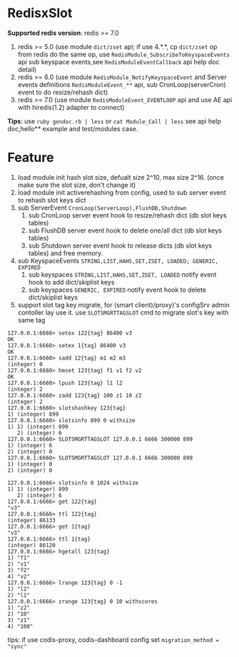 # RedisxSlot

**Supported redis version**: redis >= 7.0
1. redis >= 5.0 (use module `dict/zset` api; if use 4.\*.\*, cp `dict/zset` op from redis do the same op, use `RedisModule_SubscribeToKeyspaceEvents` api sub keyspace events,see `RedisModuleEventCallback` api help doc detail)
2. redis >= 6.0 (use module `RedisModule_NotifyKeyspaceEvent` and Server events definitions `RedisModuleEvent_**` api, sub CronLoop(serverCron) event to do resize/rehash dict)
3. redis >= 7.0 (use module `RedisModuleEvent_EVENTLOOP` api and use AE api with hiredis(1.2) adapter to connect)

**Tips**: use `ruby gendoc.rb | less` or `cat Module_Call | less` see api help doc,hello** example and test/modules case.

# Feature
1. load module init hash slot size, defualt size 2^10, max size 2^16. (once make sure the slot size, don't change it)
2. load module init activerehashing from config, used to sub server event to rehash slot keys dict 
3. sub ServerEvent `CronLoop(ServerLoop),FlushDB,Shutdown`
    1. sub CronLoop server event hook to resize/rehash dict (db slot keys tables)
    2. sub FlushDB server event hook to delete one/all dict (db slot keys tables)
    2. sub Shutdown server event hook to release dicts (db slot keys tables) and free memory.
4. sub KeyspaceEvents `STRING,LIST,HAHS,SET,ZSET, LOADED; GENERIC, EXPIRED`
    1. sub keyspaces `STRING,LIST,HAHS,SET,ZSET, LOADED` notify event hook to add dict/skiplist keys
    2. sub keyspaces `GENERIC, EXPIRED` notify event hook to delete dict/skiplist keys
5. support slot tag key migrate, for (smart client)/proxy)'s configSrv admin contoller lay use it.
    use `SLOTSMGRTTAGSLOT` cmd to migrate slot's key with same tag
```shell
127.0.0.1:6660> setex 122{tag} 86400 v3
OK
127.0.0.1:6660> setex 1{tag} 86400 v3
OK
127.0.0.1:6660> sadd 12{tag} m1 m2 m3
(integer) 0
127.0.0.1:6660> hmset 123{tag} f1 v1 f2 v2
OK
127.0.0.1:6660> lpush 123{tag} l1 l2
(integer) 2
127.0.0.1:6660> zadd 123{tag} 100 z1 10 z2
(integer) 2
127.0.0.1:6660> slotshashkey 123{tag}
1) (integer) 899
127.0.0.1:6660> slotsinfo 899 0 withsize
1) 1) (integer) 899
   2) (integer) 6
127.0.0.1:6660> SLOTSMGRTTAGSLOT 127.0.0.1 6666 300000 899
1) (integer) 6
2) (integer) 0
127.0.0.1:6660> SLOTSMGRTTAGSLOT 127.0.0.1 6666 300000 899
1) (integer) 0
2) (integer) 0
```
```shell
127.0.0.1:6666> slotsinfo 0 1024 withsize
1) 1) (integer) 899
   2) (integer) 6
127.0.0.1:6666> get 122{tag}
"v3"
127.0.0.1:6666> ttl 122{tag}
(integer) 86133
127.0.0.1:6666> get 1{tag}
"v3"
127.0.0.1:6666> ttl 1{tag}
(integer) 86120
127.0.0.1:6666> hgetall 123{tag}
1) "f1"
2) "v1"
3) "f2"
4) "v2"
127.0.0.1:6666> lrange 123{tag} 0 -1
1) "l2"
2) "l1"
127.0.0.1:6666> zrange 123{tag} 0 10 withscores
1) "z2"
2) "10"
3) "z1"
4) "100"
```
tips: if use codis-proxy, codis-dashboard config set `migration_method = "sync"`